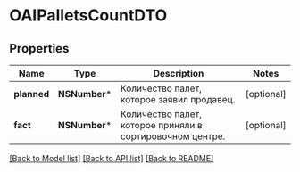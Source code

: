 # OAIPalletsCountDTO

## Properties
Name | Type | Description | Notes
------------ | ------------- | ------------- | -------------
**planned** | **NSNumber*** | Количество палет, которое заявил продавец. | [optional] 
**fact** | **NSNumber*** | Количество палет, которое приняли в сортировочном центре. | [optional] 

[[Back to Model list]](../README.md#documentation-for-models) [[Back to API list]](../README.md#documentation-for-api-endpoints) [[Back to README]](../README.md)


